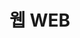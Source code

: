 # 웹 WEB

<!--
<details>
<summary><strong>질문</strong></summary>  
<hr>
<ul><li>답변</li></ul>
<hr>
</details>
-->
